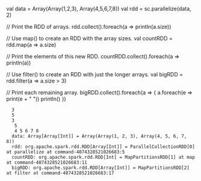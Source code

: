 val data = Array(Array(1,2,3), Array(4,5,6,7,8))
val rdd = sc.parallelize(data, 2)

// Print the RDD of arrays.
rdd.collect().foreach(a => println(a.size))

// Use map() to create an RDD with the array sizes.
val countRDD = rdd.map(a => a.size)

// Print the elements of this new RDD.
countRDD.collect().foreach(a => println(a))

// Use filter() to create an RDD with just the longer arrays.
val bigRDD = rdd.filter(a => a.size > 3)

// Print each remaining array.
bigRDD.collect().foreach(a => {
    a.foreach(e => print(e + " "))
    println()
  })




      3
      5 
      3
       5
       4 5 6 7 8 
      data: Array[Array[Int]] = Array(Array(1, 2, 3), Array(4, 5, 6, 7, 8))
      rdd: org.apache.spark.rdd.RDD[Array[Int]] = ParallelCollectionRDD[0] at parallelize at command-4074328521026683:5
      countRDD: org.apache.spark.rdd.RDD[Int] = MapPartitionsRDD[1] at map at command-4074328521026683:11
      bigRDD: org.apache.spark.rdd.RDD[Array[Int]] = MapPartitionsRDD[2] at filter at command-4074328521026683:17
